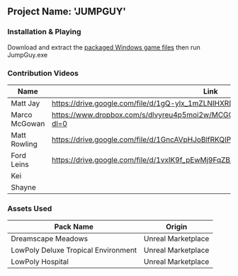 ## Project Name: 'JUMPGUY'

### Installation & Playing 

Download and extract the [packaged Windows game files](https://drive.google.com/file/d/1Fwo5zegS_VKbdWsYQlspomo3Y23DpdE_/view?usp=sharing) then run JumpGuy.exe

### Contribution Videos

|Name|Link|
|----|----|
|Matt Jay|https://drive.google.com/file/d/1gQ-ylx_1mZLNIHXRD-hg7V3oNMqxclvS/view?usp=sharing
|Marco McGowan|https://www.dropbox.com/s/dlvyreu4p5moi2w/MCGOWAMARC_COMP313_Contribution.mp4?dl=0|
|Matt Rowling|https://drive.google.com/file/d/1GncAVpHJoBlfRKQIPZGQ6USRKnQGrvW-/view?usp=sharing|
|Ford Leins|https://drive.google.com/file/d/1vxIK9f_pEwMj9FqZB_psxra7I8JicL9P/view?usp=sharing|
|Kei||
|Shayne||


### Assets Used
|Pack Name|Origin|
|---------|------|
|Dreamscape Meadows|Unreal Marketplace| 
|LowPoly Deluxe Tropical Environment|Unreal Marketplace|
|LowPoly Hospital|Unreal Marketplace|

